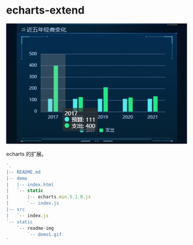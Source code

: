 # echarts-extend


![](static/readme-img/demo1.gif)


echarts 的扩展。

```js
`.
|-- README.md
|-- demo
|   |-- index.html
|   `-- static
|       |-- echarts.min.5.1.0.js
|       `-- index.js
|-- src
|   `-- index.js
`-- static
    `-- readme-img
        `-- demo1.gif
`